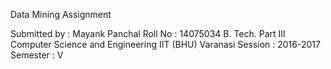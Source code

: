 Data Mining Assignment


Submitted by : Mayank Panchal
Roll No : 14075034
B. Tech. Part III
Computer Science and Engineering
IIT (BHU) Varanasi
Session : 2016-2017
Semester : V